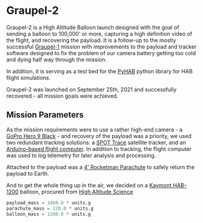 # Graupel-2

Graupel-2 is a High Altitude Balloon launch designed with the goal of sending a balloon to 100,000' or more,
capturing a high definition video of the flight, and recovering the payload.  It is a follow-up to the mostly successful
[Graupel-1](https://sea7aero.space/graupel-1) mission with improvements to the payload and tracker software designed to fix the problem of our camera battery getting too cold and dying half way through the mission.

In addition, it is serving as a test bed for the [PyHAB](https://sea7aero.space/pyhab) python library for HAB flight
simulations.

Graupel-2 was launched on September 25th, 2021 and successfully recovered - all mission goals were achieved.


## Mission Parameters

As the mission requirements were to use a rather high-end camera - a [GoPro Hero 9 Black](https://gopro.com/en/us/shop/cameras/hero9-black/CHDHX-901-master.html) - and recovery of the payload was a priority, we used two redundant tracking solutions: a [SPOT Trace](https://www.findmespot.com/en-us/products-services/spot-trace) satellite tracker, and an [Arduino-based flight computer](https://github.com/sea7aero/horizon2).  In addition to tracking, the flight computer was used to log telemetry for later analysis and processing.

Attached to the payload was a [4' Rocketman Parachute](https://the-rocketman.com/recovery-html/) to safely return the payload to Earth.

And to get the whole thing up in the air, we decided on a [Kaymont HAB-1200](https://www.kaymont.com/habphotography) balloon, procured from [High Altitude Science](https://www.highaltitudescience.com/products/near-space-balloon-1200-g)

```python
payload_mass = 1460.0 * units.g
parachute_mass = 120.0 * units.g
balloon_mass = 1200.0 * units.g
```

